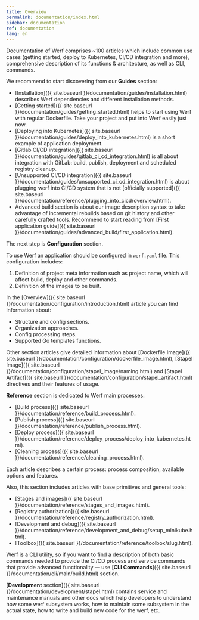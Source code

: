 ```yaml
---
title: Overview
permalink: documentation/index.html
sidebar: documentation
ref: documentation
lang: en
---
```


Documentation of Werf comprises ~100 articles which include common use cases (getting started, deploy to Kubernetes, CI/CD integration and more), comprehensive description of its functions & architecture, as well as CLI, commands.

We recommend to start discovering from our **Guides** section:

- [Installation]({{ site.baseurl }}/documentation/guides/installation.html) describes Werf dependencies and different installation methods.
- [Getting started]({{ site.baseurl }}/documentation/guides/getting_started.html) helps to start using Werf with regular Dockerfile. Take your project and put into Werf easily just now.
- [Deploying into Kubernetes]({{ site.baseurl }}/documentation/guides/deploy_into_kubernetes.html) is a short example of application deployment.
- [Gitlab CI/CD integration]({{ site.baseurl }}/documentation/guides/gitlab_ci_cd_integration.html) is all about integration with GitLab: build, publish, deployment and scheduled registry cleanup.
- [Unsupported CI/CD integration]({{ site.baseurl }}/documentation/guides/unsupported_ci_cd_integration.html) is about plugging werf into CI/CD system that is not [officially supported]({{ site.baseurl }}/documentation/reference/plugging_into_cicd/overview.html).
- Advanced build section is about our image description syntax to take advantage of incremental rebuilds based on git history and other carefully crafted tools. Recommend to start reading from [First application guide]({{ site.baseurl }}/documentation/guides/advanced_build/first_application.html).

The next step is **Configuration** section.

To use Werf an application should be configured in `werf.yaml` file.
This configuration includes:

1. Definition of project meta information such as project name, which will affect build, deploy and other commands.
2. Definition of the images to be built.

In the [Overview]({{ site.baseurl }}/documentation/configuration/introduction.html) article you can find information about:

* Structure and config sections.
* Organization approaches.
* Config processing steps.
* Supported Go templates functions.

Other section articles give detailed information about [Dockerfile Image]({{ site.baseurl }}/documentation/configuration/dockerfile_image.html), [Stapel Image]({{ site.baseurl }}/documentation/configuration/stapel_image/naming.html) and [Stapel Artifact]({{ site.baseurl }}/documentation/configuration/stapel_artifact.html) directives and their features of usage.

**Reference** section is dedicated to Werf main processes:

* [Build process]({{ site.baseurl }}/documentation/reference/build_process.html).
* [Publish process]({{ site.baseurl }}/documentation/reference/publish_process.html).
* [Deploy process]({{ site.baseurl }}/documentation/reference/deploy_process/deploy_into_kubernetes.html).
* [Cleaning process]({{ site.baseurl }}/documentation/reference/cleaning_process.html).

Each article describes a certain process: process composition, available options and features.

Also, this section includes articles with base primitives and general tools:

* [Stages and images]({{ site.baseurl }}/documentation/reference/stages_and_images.html).
* [Registry authorization]({{ site.baseurl }}/documentation/reference/registry_authorization.html).
* [Development and debug]({{ site.baseurl }}/documentation/reference/development_and_debug/setup_minikube.html).
* [Toolbox]({{ site.baseurl }}/documentation/reference/toolbox/slug.html).

Werf is a CLI utility, so if you want to find a description of both basic commands needed to provide the CI/CD process and service commands that provide advanced functionality — use [**CLI Commands**]({{ site.baseurl }}/documentation/cli/main/build.html) section.

[**Development** section]({{ site.baseurl }}/documentation/development/stapel.html) contains service and maintenance manuals and other docs which help developers to understand how some werf subsystem works, how to maintain some subsystem in the actual state, how to write and build new code for the werf, etc.
